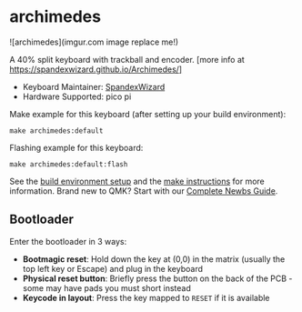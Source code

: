 # archimedes

![archimedes](imgur.com image replace me!)

A 40% split keyboard with trackball and encoder. [more info at https://spandexwizard.github.io/Archimedes/]

* Keyboard Maintainer: [SpandexWizard](https://github.com/SpandexWizard)
* Hardware Supported: pico pi


Make example for this keyboard (after setting up your build environment):

    make archimedes:default

Flashing example for this keyboard:

    make archimedes:default:flash

See the [build environment setup](https://docs.qmk.fm/#/getting_started_build_tools) and the [make instructions](https://docs.qmk.fm/#/getting_started_make_guide) for more information. Brand new to QMK? Start with our [Complete Newbs Guide](https://docs.qmk.fm/#/newbs).

## Bootloader

Enter the bootloader in 3 ways:

* **Bootmagic reset**: Hold down the key at (0,0) in the matrix (usually the top left key or Escape) and plug in the keyboard
* **Physical reset button**: Briefly press the button on the back of the PCB - some may have pads you must short instead
* **Keycode in layout**: Press the key mapped to `RESET` if it is available
